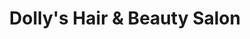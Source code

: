 ---
title: "Dolly's Hair & Beauty Salon"
url: /inchture/dollys-hair-and-beauty-salon/
shop: hairdresser
---